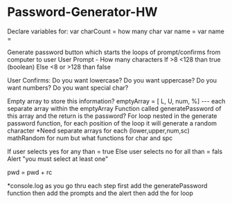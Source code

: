 # Password-Generator-HW

Declare variables for: 
    var charCount = how many char
    var name = 
    var name =

Generate password button which starts the loops of prompt/confirms from computer to user
 User Prompt - How many characters 
        If >8 <128 than true (boolean)
        Else <8 or >128 than false 
    
User Confirms:
    Do you want lowercase?
    Do you want uppercase?
    Do you want numbers?
    Do you want special char?

Empty array to store this information?  emptyArray = [ L, U, num, %] --- each separate array within the emptyArray
Function called generatePassword of this array and the return is the password?
For loop nested in the generate password function, for each position of the loop it will generate a random character 
*Need separate arrays for each (lower,upper,num,sc)
mathRandom for num but what functions for char and spc


If user selects yes for any than = true
Else user selects no for all than = fals
    Alert "you must select at least one"



pwd = pwd + rc 

*console.log as you go thru each step 
first add the generatePassword function
then add the prompts and the alert
then add the for loop 
